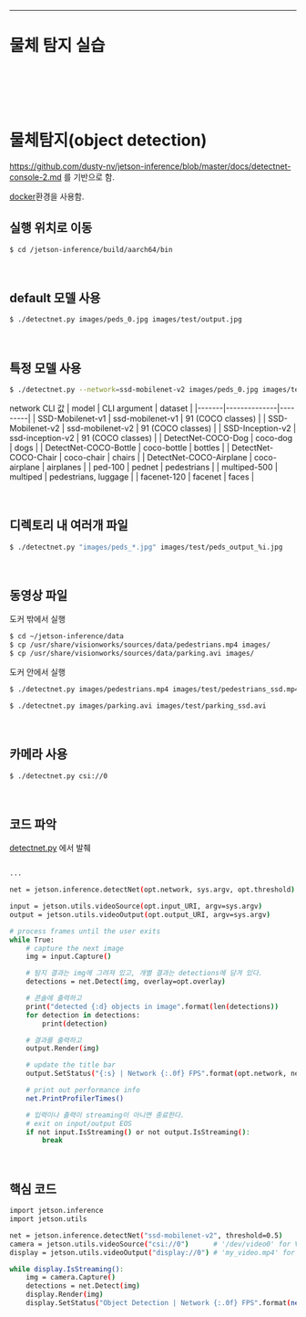 
-----
# 물체 탐지 실습
<br><br><br><br>


# 물체탐지(object detection)

https://github.com/dusty-nv/jetson-inference/blob/master/docs/detectnet-console-2.md 를 기반으로 함.

[docker](setup_by_docker.md)환경을 사용함.

## 실행 위치로 이동
```bash
$ cd /jetson-inference/build/aarch64/bin
```

<br>

## default 모델 사용

```bash
$ ./detectnet.py images/peds_0.jpg images/test/output.jpg
```

<br>

## 특정 모델 사용

```bash
$ ./detectnet.py --network=ssd-mobilenet-v2 images/peds_0.jpg images/test/output.jpg
```

network CLI 값
| model | CLI argument | dataset |
|-------|--------------|---------|
| SSD-Mobilenet-v1 | ssd-mobilenet-v1 | 91 (COCO classes) |
| SSD-Mobilenet-v2 | ssd-mobilenet-v2 | 91 (COCO classes) |
| SSD-Inception-v2 | ssd-inception-v2 | 91 (COCO classes) |
| DetectNet-COCO-Dog | coco-dog | dogs |
| DetectNet-COCO-Bottle | coco-bottle | bottles |
| DetectNet-COCO-Chair | coco-chair | chairs |
| DetectNet-COCO-Airplane | coco-airplane | airplanes |
| ped-100 | pednet | pedestrians |
| multiped-500 | multiped | pedestrians, luggage |
| facenet-120 | facenet | faces |

<br>

## 디렉토리 내 여러개 파일

```bash
$ ./detectnet.py "images/peds_*.jpg" images/test/peds_output_%i.jpg
```

<br>

## 동영상 파일

도커 밖에서 실행
```bash
$ cd ~/jetson-inference/data
$ cp /usr/share/visionworks/sources/data/pedestrians.mp4 images/
$ cp /usr/share/visionworks/sources/data/parking.avi images/
```

도커 안에서 실행
```bash
$ ./detectnet.py images/pedestrians.mp4 images/test/pedestrians_ssd.mp4

$ ./detectnet.py images/parking.avi images/test/parking_ssd.avi
```

<br>

## 카메라 사용

```bash
$ ./detectnet.py csi://0
```

<br>

## 코드 파악

[detectnet.py](execute_code/detectnet.py) 에서 발췌

```bash

...

net = jetson.inference.detectNet(opt.network, sys.argv, opt.threshold)

input = jetson.utils.videoSource(opt.input_URI, argv=sys.argv)
output = jetson.utils.videoOutput(opt.output_URI, argv=sys.argv)

# process frames until the user exits
while True:
	# capture the next image
	img = input.Capture()

	# 탐지 결과는 img에 그려져 있고, 개별 결과는 detections에 담겨 있다.
	detections = net.Detect(img, overlay=opt.overlay)

	# 콘솔에 출력하고
	print("detected {:d} objects in image".format(len(detections))
	for detection in detections:
		print(detection)

	# 결과를 출력하고
	output.Render(img)

	# update the title bar
	output.SetStatus("{:s} | Network {:.0f} FPS".format(opt.network, net.GetNetworkFPS()))

	# print out performance info
	net.PrintProfilerTimes()

	# 입력이나 출력이 streaming이 아니면 종료한다.
	# exit on input/output EOS
	if not input.IsStreaming() or not output.IsStreaming():
		break
```

<br>

## 핵심 코드

```bash
import jetson.inference
import jetson.utils

net = jetson.inference.detectNet("ssd-mobilenet-v2", threshold=0.5)
camera = jetson.utils.videoSource("csi://0")      # '/dev/video0' for V4L2
display = jetson.utils.videoOutput("display://0") # 'my_video.mp4' for file

while display.IsStreaming():
	img = camera.Capture()
	detections = net.Detect(img)
	display.Render(img)
	display.SetStatus("Object Detection | Network {:.0f} FPS".format(net.GetNetworkFPS()))
```

<br>
